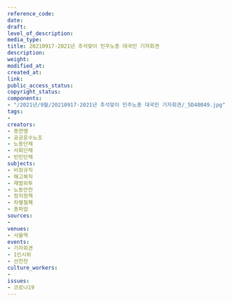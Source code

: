 ```yaml
---
reference_code: 
date: 
draft: 
level_of_description: 
media_type: 
title: 20210917-2021년 추석맞이 민주노총 대국민 기자회견
description: 
weight: 
modified_at: 
created_at: 
link: 
public_access_status: 
copyright_status: 
components:
- "/2021년/9월/20210917-2021년 추석맞이 민주노총 대국민 기자회견/_5D40049.jpg"
tags:
- 
creators:
- 총연맹
- 공공운수노조
- 노동단체
- 사회단체
- 빈민단체
subjects:
- 비정규직
- 해고복직
- 재벌외투
- 노동안전
- 정치정책
- 차별철폐
- 총파업
sources:
- 
venues:
- 서울역
events:
- 기자회견
- 1인시위
- 선전전
culture_workers:
- 
issues:
- 코로나19
---
```


